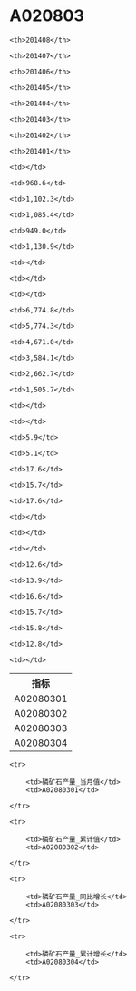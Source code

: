 A020803
======


<table>

<tr>
    <th>指标</th>
    
    <th>201408</th>
    
    <th>201407</th>
    
    <th>201406</th>
    
    <th>201405</th>
    
    <th>201404</th>
    
    <th>201403</th>
    
    <th>201402</th>
    
    <th>201401</th>
    
</tr>


<tr>
    <td>A02080301</td>
    
    <td></td>
    
    <td>968.6</td>
    
    <td>1,102.3</td>
    
    <td>1,085.4</td>
    
    <td>949.0</td>
    
    <td>1,130.9</td>
    
    <td></td>
    
    <td></td>
    

</tr>

<tr>
    <td>A02080302</td>
    
    <td></td>
    
    <td>6,774.8</td>
    
    <td>5,774.3</td>
    
    <td>4,671.0</td>
    
    <td>3,584.1</td>
    
    <td>2,662.7</td>
    
    <td>1,505.7</td>
    
    <td></td>
    

</tr>

<tr>
    <td>A02080303</td>
    
    <td></td>
    
    <td>5.9</td>
    
    <td>5.1</td>
    
    <td>17.6</td>
    
    <td>15.7</td>
    
    <td>17.6</td>
    
    <td></td>
    
    <td></td>
    

</tr>

<tr>
    <td>A02080304</td>
    
    <td></td>
    
    <td>12.6</td>
    
    <td>13.9</td>
    
    <td>16.6</td>
    
    <td>15.7</td>
    
    <td>15.8</td>
    
    <td>12.8</td>
    
    <td></td>
    

</tr>


</table>

<table>
    
    <tr>

        <td>磷矿石产量_当月值</td>
        <td>A02080301</td>

    </tr>
    
    <tr>

        <td>磷矿石产量_累计值</td>
        <td>A02080302</td>

    </tr>
    
    <tr>

        <td>磷矿石产量_同比增长</td>
        <td>A02080303</td>

    </tr>
    
    <tr>

        <td>磷矿石产量_累计增长</td>
        <td>A02080304</td>

    </tr>
    
</table>